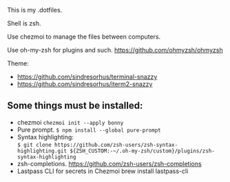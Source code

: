This is my .dotfiles.

Shell is zsh.

Use chezmoi to manage the files between computers.

Use oh-my-zsh for plugins and such.
https://github.com/ohmyzsh/ohmyzsh

Theme:

- https://github.com/sindresorhus/terminal-snazzy
- https://github.com/sindresorhus/iterm2-snazzy

## Some things must be installed:

- chezmoi
  `chezmoi init --apply bonny`
- Pure prompt. 
  `$ npm install --global pure-prompt`
- Syntax highlighting:  
  `$ git clone https://github.com/zsh-users/zsh-syntax-highlighting.git ${ZSH_CUSTOM:-~/.oh-my-zsh/custom}/plugins/zsh-syntax-highlighting`
- zsh-completions. 
  https://github.com/zsh-users/zsh-completions
- Lastpass CLI for secrets in Chezmoi
  brew install lastpass-cli
